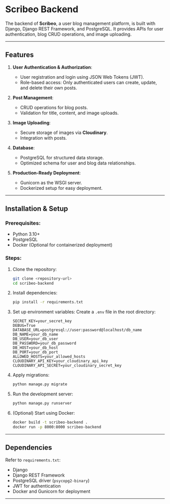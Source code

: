# Scribeo Backend

The backend of **Scribeo**, a user blog management platform, is built with Django, Django REST Framework, and PostgreSQL. It provides APIs for user authentication, blog CRUD operations, and image uploading. 

---

## Features

1. **User Authentication & Authorization**:
   - User registration and login using JSON Web Tokens (JWT).
   - Role-based access: Only authenticated users can create, update, and delete their own posts.

2. **Post Management**:
   - CRUD operations for blog posts.
   - Validation for title, content, and image uploads.

3. **Image Uploading**:
   - Secure storage of images via **Cloudinary**.
   - Integration with posts.

4. **Database**:
   - PostgreSQL for structured data storage.
   - Optimized schema for user and blog data relationships.

5. **Production-Ready Deployment**:
   - Gunicorn as the WSGI server.
   - Dockerized setup for easy deployment.

---

## Installation & Setup

### Prerequisites:
- Python 3.10+
- PostgreSQL
- Docker (Optional for containerized deployment)

### Steps:

1. Clone the repository:
   ```bash
   git clone <repository-url>
   cd scribeo-backend
   ```

2. Install dependencies:
   ```bash
   pip install -r requirements.txt
   ```

3. Set up environment variables:
   Create a `.env` file in the root directory:
   ```env
   SECRET_KEY=your_secret_key
   DEBUG=True
   DATABASE_URL=postgresql://user:password@localhost/db_name
   DB_NAME=your_db_name
   DB_USER=your_db_user
   DB_PASSWORD=your_db_password
   DB_HOST=your_db_host
   DB_PORT=your_db_port
   ALLOWED_HOSTS=your_allowed_hosts
   CLOUDINARY_API_KEY=your_cloudinary_api_key
   CLOUDINARY_API_SECRET=your_cloudinary_secret_key
   ```

4. Apply migrations:
   ```bash
   python manage.py migrate
   ```

5. Run the development server:
   ```bash
   python manage.py runserver
   ```

6. (Optional) Start using Docker:
   ```bash
   docker build -t scribeo-backend .
   docker run -p 8000:8000 scribeo-backend
   ```

---

## Dependencies

Refer to `requirements.txt`:
- Django
- Django REST Framework
- PostgreSQL driver (`psycopg2-binary`)
- JWT for authentication
- Docker and Gunicorn for deployment

---
